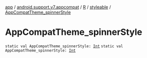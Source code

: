 [app](../../../index.md) / [android.support.v7.appcompat](../../index.md) / [R](../index.md) / [styleable](index.md) / [AppCompatTheme_spinnerStyle](./-app-compat-theme_spinner-style.md)

# AppCompatTheme_spinnerStyle

`static val AppCompatTheme_spinnerStyle: `[`Int`](https://kotlinlang.org/api/latest/jvm/stdlib/kotlin/-int/index.html)
`static val AppCompatTheme_spinnerStyle: `[`Int`](https://kotlinlang.org/api/latest/jvm/stdlib/kotlin/-int/index.html)